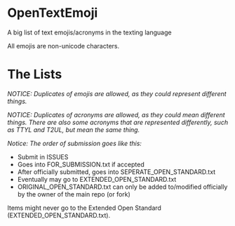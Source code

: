 # OpenTextEmoji
A big list of text emojis/acronyms in the texting language

All emojis are non-unicode characters.

# The Lists

*NOTICE: Duplicates of emojis are allowed, as they could represent different things.*

*NOTICE: Duplicates of acronyms are allowed, as they could mean different things. There are also some acronyms that are represented differently, such as TTYL and T2UL, but mean the same thing.*

*Notice: The order of submission goes like this:*
- Submit in ISSUES
- Goes into FOR_SUBMISSION.txt if accepted
- After officially submitted, goes into SEPERATE_OPEN_STANDARD.txt
- Eventually may go to EXTENDED_OPEN_STANDARD.txt
- ORIGINAL_OPEN_STANDARD.txt can only be added to/modified officially by the owner of the main repo (or fork)

Items might never go to the Extended Open Standard (EXTENDED_OPEN_STANDARD.txt).
